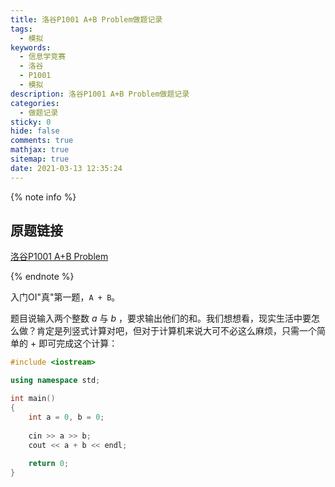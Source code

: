 ```yaml
---
title: 洛谷P1001 A+B Problem做题记录
tags:
  - 模拟
keywords:
  - 信息学竞赛
  - 洛谷
  - P1001
  - 模拟
description: 洛谷P1001 A+B Problem做题记录
categories:
  - 做题记录
sticky: 0
hide: false
comments: true
mathjax: true
sitemap: true
date: 2021-03-13 12:35:24
---
```



{% note info %}

## 原题链接

[洛谷P1001 A+B Problem](https://www.luogu.com.cn/problem/P1001)

{% endnote %}

入门OI"真"第一题，`A + B`。

题目说输入两个整数 $a$ 与 $b$ ，要求输出他们的和。我们想想看，现实生活中要怎么做？肯定是列竖式计算对吧，但对于计算机来说大可不必这么麻烦，只需一个简单的 $+$ 即可完成这个计算：

```cpp
#include <iostream>

using namespace std;

int main()
{
    int a = 0, b = 0;
    
    cin >> a >> b;
    cout << a + b << endl;
    
    return 0;
}
```
